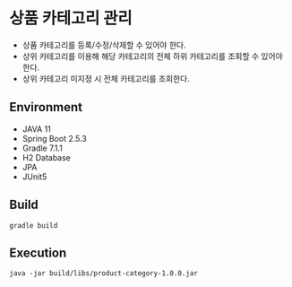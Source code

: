# 상품 카테고리 관리
- 상품 카테고리를 등록/수정/삭제할 수 있어야 한다.
- 상위 카테고리를 이용해 해당 카테고리의 전체 하위 카테고리를 조회할 수 있어야 한다.
- 상위 카테고리 미지정 시 전체 카테고리를 조회한다.

## Environment
- JAVA 11
- Spring Boot 2.5.3
- Gradle 7.1.1
- H2 Database
- JPA
- JUnit5

## Build
```
gradle build
```

## Execution
```
java -jar build/libs/product-category-1.0.0.jar
```

